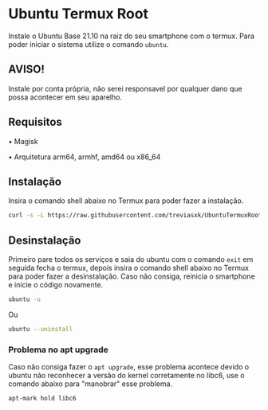 # Ubuntu Termux Root
Instale o Ubuntu Base 21.10 na raiz do seu smartphone com o termux. Para poder iniciar o sistema utilize o comando `ubuntu`.

## AVISO!
Instale por conta própria, não serei responsavel por qualquer dano que possa acontecer em seu aparelho.
## Requisitos
• Magisk

• Arquitetura arm64, armhf, amd64 ou x86_64
## Instalação
Insira o comando shell abaixo no Termux para poder fazer a instalação.
```bash
curl -s -L https://raw.githubusercontent.com/treviasxk/UbuntuTermuxRoot/master/install.sh -o install && bash install
```
## Desinstalação
Primeiro pare todos os serviços e saia do ubuntu com o comando `exit` em seguida fecha o termux, depois insira o comando shell abaixo no Termux para poder fazer a desinstalação. Caso não consiga, reinicia o smartphone e inicie o código novamente.
```bash
ubuntu -u
```
Ou
```bash
ubuntu --uninstall
```
### Problema no apt upgrade
Caso não consiga fazer o `apt upgrade`, esse problema acontece devido o ubuntu não reconhecer a versão do kernel corretamente no libc6, use o comando abaixo para "manobrar" esse problema.
```bash
apt-mark hold libc6
```